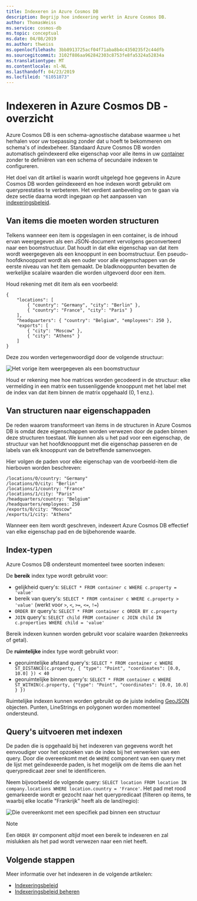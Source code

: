 ```yaml
---
title: Indexeren in Azure Cosmos DB
description: Begrijp hoe indexering werkt in Azure Cosmos DB.
author: ThomasWeiss
ms.service: cosmos-db
ms.topic: conceptual
ms.date: 04/08/2019
ms.author: thweiss
ms.openlocfilehash: 3bb8913725acf04f71aba8b4c4350235f2c44dfb
ms.sourcegitcommit: 3102f886aa962842303c8753fe8fa5324a52834a
ms.translationtype: MT
ms.contentlocale: nl-NL
ms.lasthandoff: 04/23/2019
ms.locfileid: "61051873"
---
```

# <a name="indexing-in-azure-cosmos-db---overview"></a>Indexeren in Azure Cosmos DB - overzicht

Azure Cosmos DB is een schema-agnostische database waarmee u het herhalen voor uw toepassing zonder dat u hoeft te bekommeren om schema's of indexbeheer. Standaard Azure Cosmos DB worden automatisch geïndexeerd elke eigenschap voor alle items in uw [container](databases-containers-items.md#azure-cosmos-containers) zonder te definiëren van een schema of secundaire indexen te configureren.

Het doel van dit artikel is waarin wordt uitgelegd hoe gegevens in Azure Cosmos DB worden geïndexeerd en hoe indexen wordt gebruikt om queryprestaties te verbeteren. Het verdient aanbeveling om te gaan via deze sectie daarna wordt ingegaan op het aanpassen van [indexeringsbeleid](index-policy.md).

## <a name="from-items-to-trees"></a>Van items die moeten worden structuren

Telkens wanneer een item is opgeslagen in een container, is de inhoud ervan weergegeven als een JSON-document vervolgens geconverteerd naar een boomstructuur. Dat houdt in dat elke eigenschap van dat item wordt weergegeven als een knooppunt in een boomstructuur. Een pseudo-hoofdknooppunt wordt als een ouder voor alle eigenschappen van de eerste niveau van het item gemaakt. De bladknooppunten bevatten de werkelijke scalaire waarden die worden uitgevoerd door een item.

Houd rekening met dit item als een voorbeeld:

    {
        "locations": [
            { "country": "Germany", "city": "Berlin" },
            { "country": "France", "city": "Paris" }
        ],
        "headquarters": { "country": "Belgium", "employees": 250 },
        "exports": [
            { "city": "Moscow" },
            { "city": "Athens" }
        ]
    }

Deze zou worden vertegenwoordigd door de volgende structuur:

![Het vorige item weergegeven als een boomstructuur](./media/index-overview/item-as-tree.png)

Houd er rekening mee hoe matrices worden gecodeerd in de structuur: elke vermelding in een matrix een tussenliggende knooppunt met het label met de index van dat item binnen de matrix opgehaald (0, 1 enz.).

## <a name="from-trees-to-property-paths"></a>Van structuren naar eigenschappaden

De reden waarom transformeert van items in de structuren in Azure Cosmos DB is omdat deze eigenschappen worden verwezen door de paden binnen deze structuren toestaat. We kunnen als u het pad voor een eigenschap, de structuur van het hoofdknooppunt met die eigenschap passeren en de labels van elk knooppunt van de betreffende samenvoegen.

Hier volgen de paden voor elke eigenschap van de voorbeeld-item die hierboven worden beschreven:

    /locations/0/country: "Germany"
    /locations/0/city: "Berlin"
    /locations/1/country: "France"
    /locations/1/city: "Paris"
    /headquarters/country: "Belgium"
    /headquarters/employees: 250
    /exports/0/city: "Moscow"
    /exports/1/city: "Athens"

Wanneer een item wordt geschreven, indexeert Azure Cosmos DB effectief van elke eigenschap pad en de bijbehorende waarde.

## <a name="index-kinds"></a>Index-typen

Azure Cosmos DB ondersteunt momenteel twee soorten indexen:

De **bereik** index type wordt gebruikt voor:

- gelijkheid query's: `SELECT * FROM container c WHERE c.property = 'value'`
- bereik van query's: `SELECT * FROM container c WHERE c.property > 'value'` (werkt voor `>`, `<`, `>=`, `<=`, `!=`)
- `ORDER BY` query's: `SELECT * FROM container c ORDER BY c.property`
- `JOIN` query's: `SELECT child FROM container c JOIN child IN c.properties WHERE child = 'value'`

Bereik indexen kunnen worden gebruikt voor scalaire waarden (tekenreeks of getal).

De **ruimtelijke** index type wordt gebruikt voor:

- georuimtelijke afstand query's: `SELECT * FROM container c WHERE ST_DISTANCE(c.property, { "type": "Point", "coordinates": [0.0, 10.0] }) < 40`
- georuimtelijke binnen query's: `SELECT * FROM container c WHERE ST_WITHIN(c.property, {"type": "Point", "coordinates": [0.0, 10.0] } })`

Ruimtelijke indexen kunnen worden gebruikt op de juiste indeling [GeoJSON](geospatial.md) objecten. Punten, LineStrings en polygonen worden momenteel ondersteund.

## <a name="querying-with-indexes"></a>Query's uitvoeren met indexen

De paden die is opgehaald bij het indexeren van gegevens wordt het eenvoudiger voor het opzoeken van de index bij het verwerken van een query. Door die overeenkomt met de `WHERE` component van een query met de lijst met geïndexeerde paden, is het mogelijk om de items die aan het querypredicaat zeer snel te identificeren.

Neem bijvoorbeeld de volgende query: `SELECT location FROM location IN company.locations WHERE location.country = 'France'`. Het pad met rood gemarkeerde wordt er gezocht naar het querypredicaat (filteren op items, te waarbij elke locatie "Frankrijk" heeft als de land/regio):

![Die overeenkomt met een specifiek pad binnen een structuur](./media/index-overview/matching-path.png)

> [!NOTE]
> Een `ORDER BY` component *altijd* moet een bereik te indexeren en zal mislukken als het pad wordt verwezen naar een niet heeft.

## <a name="next-steps"></a>Volgende stappen

Meer informatie over het indexeren in de volgende artikelen:

- [Indexeringsbeleid](index-policy.md)
- [Indexeringsbeleid beheren](how-to-manage-indexing-policy.md)

